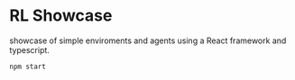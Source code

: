 # RL Showcase

showcase of simple enviroments and agents using a React framework and typescript.

```bash
npm start
```

